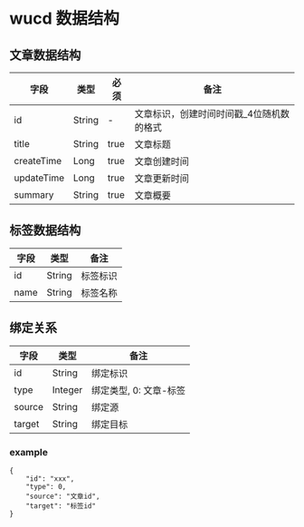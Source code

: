# wucd 数据结构

## 文章数据结构
| 字段 | 类型 | 必须 | 备注 |
|------|------|------|------|
| id | String | - | 文章标识，创建时间时间戳_4位随机数的格式 |
| title | String | true | 文章标题 |
| createTime | Long | true | 文章创建时间 |
| updateTime | Long | true | 文章更新时间 |
| summary | String | true | 文章概要 |

## 标签数据结构
| 字段 | 类型 | 备注 |
| -----| --- | ----- |
| id | String | 标签标识 |
| name | String | 标签名称 |

## 绑定关系
| 字段 | 类型 | 备注 |
| ---- |  ---- | -----|
| id | String | 绑定标识 |
| type | Integer | 绑定类型, 0: 文章-标签 |
| source | String | 绑定源 |
| target | String | 绑定目标 |
### example
```
{
	"id": "xxx",
	"type": 0,
	"source": "文章id",
	"target": "标签id"
}
```
